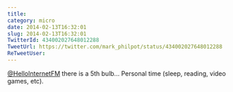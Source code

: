 ```yaml
---
title: 
category: micro
date: 2014-02-13T16:32:01
slug: 2014-02-13T16:32:01
TwitterId: 434002027648012288
TweetUrl: https://twitter.com/mark_philpot/status/434002027648012288
ReTweetUser: 
---
```


[@HelloInternetFM](https://twitter.com/HelloInternetFM) there is a 5th bulb... Personal time (sleep, reading, video games, etc).